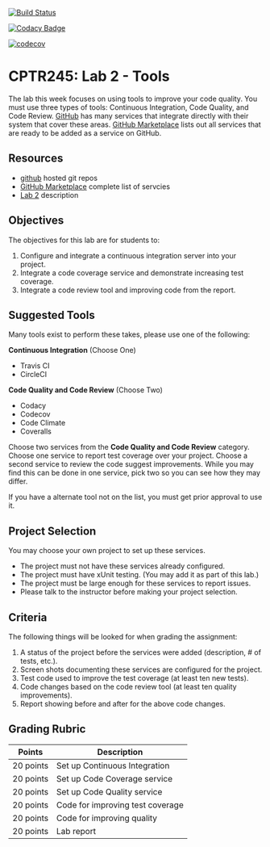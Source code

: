 [![Build Status](https://travis-ci.org/sheldonkwoodward/lexerparser.svg?branch=master)](https://travis-ci.org/sheldonkwoodward/lexerparser)

[![Codacy Badge](https://api.codacy.com/project/badge/Grade/6d9009c835ec43ffa38464715fbc9a88)](https://www.codacy.com/app/sheldonkwoodward/lexerparser?utm_source=github.com&amp;utm_medium=referral&amp;utm_content=sheldonkwoodward/lexerparser&amp;utm_campaign=Badge_Grade)

[![codecov](https://codecov.io/gh/sheldonkwoodward/lexerparser/branch/master/graph/badge.svg)](https://codecov.io/gh/sheldonkwoodward/lexerparser)

# CPTR245: Lab 2 - Tools

The lab this week focuses on using tools to improve your code quality.
You must use three types of tools: Continuous Integration, Code Quality, and Code Review.
[GitHub](http://www.github.com)  has many services that integrate directly with their system that cover these areas.
[GitHub Marketplace](https://github.com/marketplace) lists out all services that are ready to be added as a service on GitHub.


## Resources
 * [github](https://github.com) hosted git repos
 * [GitHub Marketplace](https://github.com/marketplace) complete list of servcies
 * [Lab 2](https://github.com/prestoncarman/wwu_cptr245_lab2) description


## Objectives
The objectives for this lab are for students to:

1. Configure and integrate a continuous integration server into your project.
1. Integrate a code coverage service and demonstrate increasing test coverage.
1. Integrate a code review tool and improving code from the report.


## Suggested Tools
Many tools exist to perform these takes, please use one of the following:

__Continuous Integration__ (Choose One)
* Travis CI
* CircleCI

__Code Quality and Code Review__ (Choose Two)
* Codacy
* Codecov
* Code Climate
* Coveralls

Choose two services from the __Code Quality and Code Review__ category.
Choose one service to report test coverage over your project.
Choose a second service to review the code suggest improvements.
While you may find this can be done in one service, pick two so you can see how they may differ.

If you have a alternate tool not on the list, you must get prior approval to use it.


## Project Selection
You may choose your own project to set up these services.

* The project must not have these services already configured.
* The project must have xUnit testing. (You may add it as part of this lab.)
* The project must be large enough for these services to report issues.
* Please talk to the instructor before making your project selection.

## Criteria
The following things will be looked for when grading the assignment:

1. A status of the project before the services were added (description, # of tests, etc.).
1. Screen shots documenting these services are configured for the project.
1. Test code used to improve the test coverage (at least ten new tests).
1. Code changes based on the code review tool (at least ten quality improvements).
1. Report showing before and after for the above code changes.

## Grading Rubric

Points      | Description
----------- | ---------------
20 points   | Set up Continuous Integration
20 points   | Set up Code Coverage service
20 points   | Set up Code Quality service
20 points   | Code for improving test coverage
20 points   | Code for improving quality
20 points   | Lab report
